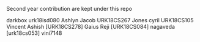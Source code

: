 Second year contribution are kept under this repo

darkbox urk18isd080
Ashlyn Jacob URK18CS267
Jones cyril  URK18CS105
Vincent Ashish [URK18CS278]
Gaius Reji [URK18CS084]
nagaveda [urk18cs053]
vini7148
